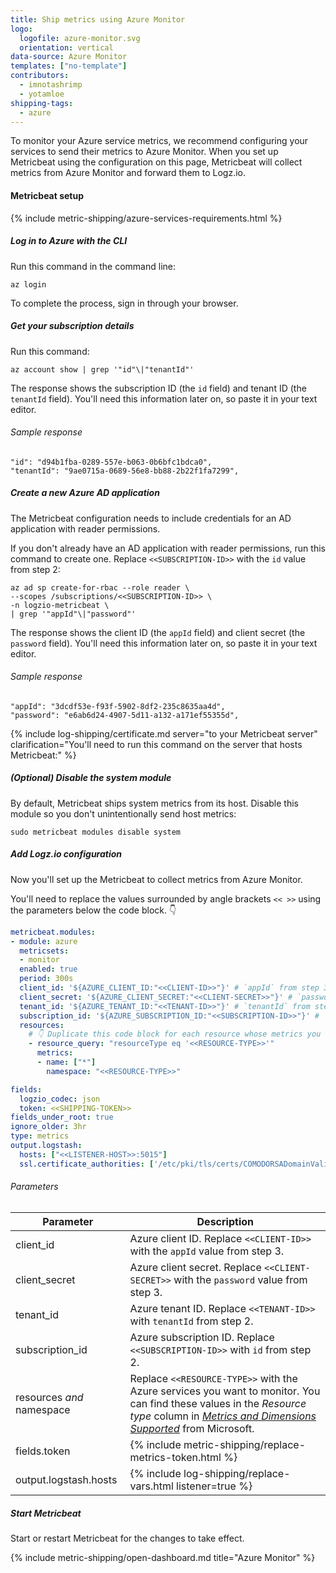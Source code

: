 ```yaml
---
title: Ship metrics using Azure Monitor
logo:
  logofile: azure-monitor.svg
  orientation: vertical
data-source: Azure Monitor
templates: ["no-template"]
contributors:
  - imnotashrimp
  - yotamloe
shipping-tags:
  - azure
---
```


To monitor your Azure service metrics,
we recommend configuring your services
to send their metrics to Azure Monitor.
When you set up Metricbeat using the configuration on this page,
Metricbeat will collect metrics from Azure Monitor
and forward them to Logz.io.

#### Metricbeat setup

{% include metric-shipping/azure-services-requirements.html %}

<div class="tasklist">

##### Log in to Azure with the CLI

Run this command in the command line:

```shell
az login
```

To complete the process, sign in through your browser.

##### Get your subscription details

Run this command:

```shell
az account show | grep '"id"\|"tenantId"'
```

The response shows the subscription ID (the `id` field)
and tenant ID (the `tenantId` field).
You'll need this information later on, so paste it in your text editor.

###### Sample response

```shell
"id": "d94b1fba-0289-557e-b063-0b6bfc1bdca0",
"tenantId": "9ae0715a-0689-56e8-bb88-2b22f1fa7299",
```

##### Create a new Azure AD application

The Metricbeat configuration needs to include credentials for an AD application with reader permissions.

If you don't already have an AD application with reader permissions,
run this command to create one.
Replace `<<SUBSCRIPTION-ID>>` with the `id` value from step 2:

```shell
az ad sp create-for-rbac --role reader \
--scopes /subscriptions/<<SUBSCRIPTION-ID>> \
-n logzio-metricbeat \
| grep '"appId"\|"password"'
```

The response shows the client ID (the `appId` field)
and client secret (the `password` field).
You'll need this information later on, so paste it in your text editor.

###### Sample response

```shell
"appId": "3dcdf53e-f93f-5902-8df2-235c8635aa4d",
"password": "e6ab6d24-4907-5d11-a132-a171ef55355d",
```

{% include log-shipping/certificate.md server="to your Metricbeat server" clarification="You'll need to run this command on the server that hosts Metricbeat:" %}

##### _(Optional)_ Disable the system module

By default, Metricbeat ships system metrics from its host.
Disable this module so you don't unintentionally send host metrics:

```shell
sudo metricbeat modules disable system
```

##### Add Logz.io configuration

Now you'll set up the Metricbeat
to collect metrics from Azure Monitor.

You'll need to replace the values surrounded by angle brackets
`<< >>`
using the parameters below the code block. 👇

```yaml
metricbeat.modules:
- module: azure
  metricsets:
  - monitor
  enabled: true
  period: 300s
  client_id: '${AZURE_CLIENT_ID:"<<CLIENT-ID>>"}' # `appId` from step 3
  client_secret: '${AZURE_CLIENT_SECRET:"<<CLIENT-SECRET>>"}' # `password` from step 3
  tenant_id: '${AZURE_TENANT_ID:"<<TENANT-ID>>"}' # `tenantId` from step 2
  subscription_id: '${AZURE_SUBSCRIPTION_ID:"<<SUBSCRIPTION-ID>>"}' # `id` from step 2
  resources:
    # 👇 Duplicate this code block for each resource whose metrics you want to ship.
    - resource_query: "resourceType eq '<<RESOURCE-TYPE>>'"
      metrics:
      - name: ["*"]
        namespace: "<<RESOURCE-TYPE>>"

fields:
  logzio_codec: json
  token: <<SHIPPING-TOKEN>>
fields_under_root: true
ignore_older: 3hr
type: metrics
output.logstash:
  hosts: ["<<LISTENER-HOST>>:5015"]
  ssl.certificate_authorities: ['/etc/pki/tls/certs/COMODORSADomainValidationSecureServerCA.crt']
```

###### Parameters

| Parameter | Description |
|---|---|
| client_id | Azure client ID. Replace `<<CLIENT-ID>>` with the `appId` value from step 3. |
| client_secret | Azure client secret. Replace `<<CLIENT-SECRET>>` with the `password` value from step 3. |
| tenant_id | Azure tenant ID. Replace `<<TENANT-ID>>` with `tenantId` from step 2. |
| subscription_id | Azure subscription ID. Replace `<<SUBSCRIPTION-ID>>` with `id` from step 2. |
| resources _and_ namespace | Replace `<<RESOURCE-TYPE>>` with the Azure services you want to monitor. You can find these values in the _Resource type_ column in [_Metrics and Dimensions Supported_](https://docs.microsoft.com/en-us/azure/azure-monitor/platform/alerts-metric-near-real-time#metrics-and-dimensions-supported) from Microsoft. |
| fields.token | {% include metric-shipping/replace-metrics-token.html %} |
| output.logstash.hosts | {% include log-shipping/replace-vars.html listener=true %} |

##### Start Metricbeat

Start or restart Metricbeat for the changes to take effect.

{% include metric-shipping/open-dashboard.md title="Azure Monitor" %}


</div>
